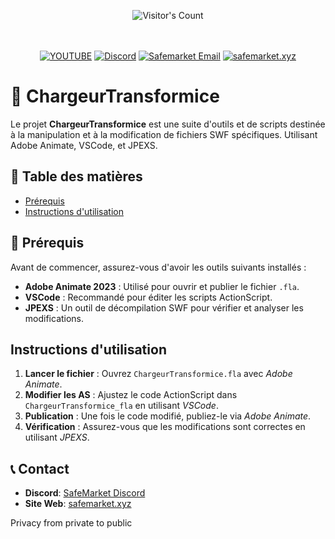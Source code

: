 <br/><br/>
<div align="center"> 
  <img src="https://profile-counter.glitch.me/Zhodisov/count.svg" alt="Visitor's Count" />
</div>
<br/><br/>

<div align="center">
  
[![YOUTUBE](https://img.shields.io/badge/Youtube-fc0000?style=for-the-badge&logo=YOUTUBE&logoColor=white)](https://www.youtube.com/@Jodis974)
[![Discord](https://img.shields.io/badge/Discord-6a85b9?style=for-the-badge&logo=discord&logoColor=white)](https://safemarket.xyz/discord)
[![Safemarket Email](https://img.shields.io/badge/safemarket_email-333333?style=for-the-badge&logo=gmail&logoColor=red)](mailto:support-checkout@safemarket.xyz)
[![safemarket.xyz](https://img.shields.io/badge/safemarket.xyz-0077B5?style=for-the-badge&logo=internet&logoColor=white)](https://safemarket.xyz/)

</div>








# 🚀 ChargeurTransformice

Le projet **ChargeurTransformice** est une suite d'outils et de scripts destinée à la manipulation et à la modification de fichiers SWF spécifiques. Utilisant Adobe Animate, VSCode, et JPEXS.
## 🌟 Table des matières

- [Prérequis](#prérequis)
- [Instructions d'utilisation](#instructions-dutilisation)
  
## 🚀 Prérequis

Avant de commencer, assurez-vous d'avoir les outils suivants installés :

- **Adobe Animate 2023** : Utilisé pour ouvrir et publier le fichier `.fla`.
- **VSCode** : Recommandé pour éditer les scripts ActionScript.
- **JPEXS** : Un outil de décompilation SWF pour vérifier et analyser les modifications.

## Instructions d'utilisation

1. **Lancer le fichier** : Ouvrez `ChargeurTransformice.fla` avec _Adobe Animate_.
2. **Modifier les AS** : Ajustez le code ActionScript dans `ChargeurTransformice_fla` en utilisant _VSCode_.
3. **Publication** : Une fois le code modifié, publiez-le via _Adobe Animate_.
4. **Vérification** : Assurez-vous que les modifications sont correctes en utilisant _JPEXS_.


## 📞 Contact

- **Discord**: [SafeMarket Discord](https://discord.gg/ZcNrTqvHPN)
- **Site Web**: [safemarket.xyz](https://safemarket.xyz)


Privacy from private to public
